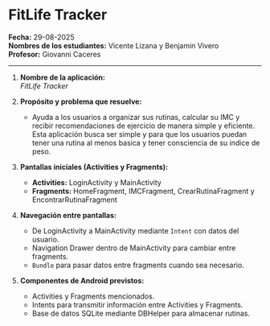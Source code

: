 # FitLife Tracker

**Fecha:** 29-08-2025  
**Nombres de los estudiantes:** Vicente Lizana y Benjamin Vivero  
**Profesor:** Giovanni Caceres

---

1. **Nombre de la aplicación:**  
   *FitLife Tracker*

2. **Propósito y problema que resuelve:**  
   * Ayuda a los usuarios a organizar sus rutinas, calcular su IMC y recibir recomendaciones de ejercicio de manera simple y eficiente. Esta aplicación busca ser simple y para que los usuarios puedan tener una rutina al menos basica y tener consciencia de su indice de peso.

3. **Pantallas iniciales (Activities y Fragments):**  
   * **Activities:** LoginActivity y MainActivity
   * **Fragments:** HomeFragment, IMCFragment, CrearRutinaFragment y EncontrarRutinaFragment

4. **Navegación entre pantallas:**  
   * De LoginActivity a MainActivity mediante `Intent` con datos del usuario.  
   * Navigation Drawer dentro de MainActivity para cambiar entre fragments.  
   * `Bundle` para pasar datos entre fragments cuando sea necesario.

5. **Componentes de Android previstos:**  
   * Activities y Fragments mencionados.  
   * Intents para transmitir información entre Activities y Fragments.  
   * Base de datos SQLite mediante DBHelper para almacenar rutinas.
